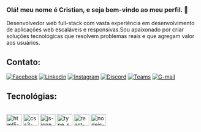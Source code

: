 ### Olá! meu nome é Cristian, e seja bem-vindo ao meu perfil. 👋

Desenvolvedor web full-stack com vasta experiência em desenvolvimento de aplicações web escaláveis e responsivas.Sou apaixonado por criar soluções tecnológicas que resolvem problemas reais e que agregam valor
aos usuários.

## Contato:
[![Facebook](https://img.shields.io/badge/Facebook-1877F2?style=for-the-badge&logo=facebook&logoColor=white)](https://www.linkedin.com/in/christian-santos-47b097253/)
[![Linkedin](https://img.shields.io/badge/LinkedIn-0077B5?style=for-the-badge&logo=linkedin&logoColor=white)](https://www.linkedin.com/in/christian-santos-47b097253/)
[![Instagram](https://img.shields.io/badge/Instagram-E4405F?style=for-the-badge&logo=instagram&logoColor=white)](https://www.linkedin.com/in/christian-santos-47b097253/)
[![Discord](https://img.shields.io/badge/Discord-7289DA?style=for-the-badge&logo=discord&logoColor=white)](https://www.instagram.com/chris.saant/)
[![Teams](https://img.shields.io/badge/Microsoft_Teams-6264A7?style=for-the-badge&logo=microsoft-teams&logoColor=white)]()
[![G-mail](https://img.shields.io/badge/Gmail-D14836?style=for-the-badge&logo=gmail&logoColor=white)]()

## Tecnológias:

<div style="display: inline-block"><br>
    <img align="center" alt="html5-icon" height="30" width="40" src="https://cdn.jsdelivr.net/gh/devicons/devicon/icons/html5/html5-original.svg">
    <img align="center" alt="css3-icon" height="30" width="40" src="https://cdn.jsdelivr.net/gh/devicons/devicon/icons/css3/css3-original.svg">
    <img align="center" alt="js-icon" height="30" width="40" src="https://cdn.jsdelivr.net/gh/devicons/devicon/icons/javascript/javascript-original.svg">
    <img align="center" alt="type_script-icon" height="30" width="40" src="https://cdn.jsdelivr.net/gh/devicons/devicon/icons/typescript/typescript-original.svg">
    <img align="center" alt="react-icon" height="30" width="40" src="https://cdn.jsdelivr.net/gh/devicons/devicon/icons/react/react-original.svg">
    <img align="center" alt="nodejs-icon" height="30" width="40" src="https://cdn.jsdelivr.net/gh/devicons/devicon/icons/nodejs/nodejs-original.svg">
    </div>

